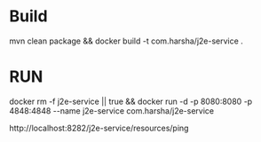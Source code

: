 # Build
mvn clean package && docker build -t com.harsha/j2e-service .

# RUN

docker rm -f j2e-service || true && docker run -d -p 8080:8080 -p 4848:4848 --name j2e-service com.harsha/j2e-service 

http://localhost:8282/j2e-service/resources/ping